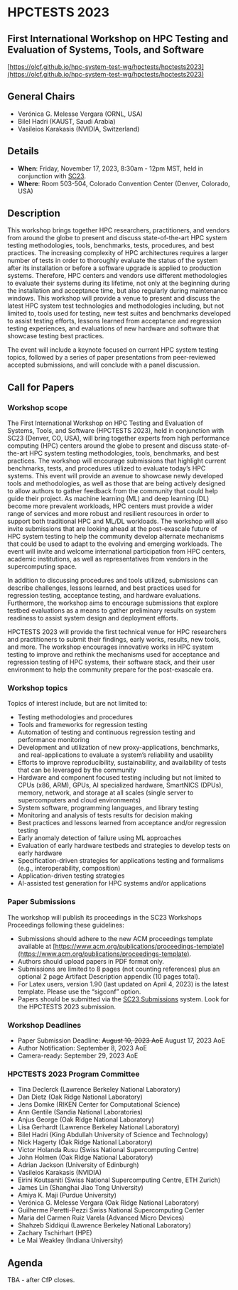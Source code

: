 # HPCTESTS 2023
## First International Workshop on HPC Testing and Evaluation of Systems, Tools, and Software
[https://olcf.github.io/hpc-system-test-wg/hpctests/hpctests2023](https://olcf.github.io/hpc-system-test-wg/hpctests/hpctests2023)

## General Chairs
* Verónica G. Melesse Vergara (ORNL, USA)
* Bilel Hadri (KAUST, Saudi Arabia)
* Vasileios Karakasis (NVIDIA, Switzerland) 

## Details
* **When**: Friday, November 17, 2023, 8:30am - 12pm MST, held in conjunction with [SC23](https://sc23.supercomputing.org/).
* **Where**: Room 503-504, Colorado Convention Center (Denver, Colorado, USA)


## Description

This workshop brings together HPC researchers, practitioners, and vendors from around the globe to present and discuss state-of-the-art HPC system testing methodologies, tools, benchmarks, tests, procedures, and best practices. The increasing complexity of HPC architectures requires a larger number of tests in order to thoroughly evaluate the status of the system after its installation or before a software upgrade is applied to production systems. Therefore, HPC centers and vendors use different methodologies to evaluate their systems during its lifetime, not only at the beginning during the installation and acceptance time, but also regularly during maintenance windows. This workshop will provide a venue to present and discuss the latest HPC system test technologies and methodologies including, but not limited to, tools used for testing, new test suites and benchmarks developed to assist testing efforts, lessons learned from acceptance and regression testing experiences, and evaluations of new hardware and software that showcase testing best practices. 

The event will include a keynote focused on current HPC system testing topics, followed by a series of paper presentations from peer-reviewed accepted submissions, and will conclude with a panel discussion.

## Call for Papers 
### Workshop scope 
The First International Workshop on HPC Testing and Evaluation of Systems, Tools, and Software (HPCTESTS 2023), held in conjunction with SC23 (Denver, CO, USA), will bring together experts from high performance computing (HPC) centers around the globe to present and discuss state-of-the-art HPC system testing methodologies, tools, benchmarks, and best practices. The workshop will encourage submissions that highlight current benchmarks, tests, and procedures utilized to evaluate today’s HPC systems. This event will provide an avenue to showcase newly developed tools and methodologies, as well as those that are being actively designed to allow authors to gather feedback from the community that could help guide their project. As machine learning (ML) and deep learning (DL) become more prevalent workloads, HPC centers must provide a wider range of services and more robust and resilient resources in order to support both traditional HPC and ML/DL workloads. The workshop will also invite submissions that are looking ahead at the post-exascale future of HPC system testing to help the community develop alternate mechanisms that could be used to adapt to the evolving and emerging workloads. The event will invite and welcome international participation from HPC centers, academic institutions, as well as representatives from vendors in the supercomputing space.

In addition to discussing procedures and tools utilized, submissions can describe challenges, lessons learned, and best practices used for regression testing, acceptance testing, and hardware evaluations. Furthermore, the workshop aims to encourage submissions that explore testbed evaluations as a means to gather preliminary results on system readiness to assist system design and deployment efforts.

HPCTESTS 2023 will provide the first technical venue for HPC researchers and practitioners to submit their findings, early works, results, new tools, and more. The workshop encourages innovative works in HPC system testing to improve and rethink the mechanisms used for acceptance and regression testing of HPC systems, their software stack, and their user environment to help the community prepare for the post-exascale era.

### Workshop topics 
Topics of interest include, but are not limited to:
* Testing methodologies and procedures
* Tools and frameworks for regression testing 
* Automation of testing and continuous regression testing and performance monitoring
* Development and utilization of new proxy-applications, benchmarks, and real-applications to evaluate a system’s reliability and usability
* Efforts to improve reproducibility, sustainability, and availability of tests that can be leveraged by the community
* Hardware and component focused testing including but not limited to CPUs (x86, ARM), GPUs, AI specialized hardware, SmartNICS (DPUs), memory, network, and storage at all scales (single server to supercomputers and cloud environments)
* System software, programming languages, and library testing
* Monitoring and analysis of tests results for decision making
* Best practices and lessons learned from acceptance and/or regression testing
* Early anomaly detection of failure using ML approaches
* Evaluation of early hardware testbeds and strategies to develop tests on early hardware
* Specification-driven strategies for applications testing and formalisms (e.g., interoperability, composition)
* Application-driven testing strategies
* AI-assisted test generation for HPC systems and/or applications

### Paper Submissions
The workshop will publish its proceedings in the SC23 Workshops Proceedings following these guidelines:
* Submissions should adhere to the new ACM proceedings template available at [https://www.acm.org/publications/proceedings-template](https://www.acm.org/publications/proceedings-template).
* Authors should upload papers in PDF format only.
* Submissions are limited to 8 pages (not counting references) plus an optional 2 page Artifact Description appendix (10 pages total).
* For Latex users, version 1.90 (last updated on April 4, 2023) is the latest template. Please use the “sigconf” option.
* Papers should be submitted via the [SC23 Submissions](https://submissions.supercomputing.org/) system. Look for the HPCTESTS 2023 submission.

### Workshop Deadlines
* Paper Submission Deadline: ~~August 10, 2023 AoE~~ August 17, 2023 AoE
* Author Notification: September 8, 2023 AoE
* Camera-ready: September 29, 2023 AoE

### HPCTESTS 2023 Program Committee
* Tina Declerck (Lawrence Berkeley National Laboratory)
* Dan Dietz (Oak Ridge National Laboratory)
* Jens Domke (RIKEN Center for Computational Science)
* Ann Gentile (Sandia National Laboratories)
* Anjus George (Oak Ridge National Laboratory)
* Lisa Gerhardt (Lawrence Berkeley National Laboratory)
* Bilel Hadri (King Abdullah University of Science and Technology)
* Nick Hagerty (Oak Ridge National Laboratory)
* Victor Holanda Rusu (Swiss National Supercomputing Centre)
* John Holmen (Oak Ridge National Laboratory)
* Adrian Jackson (University of Edinburgh)
* Vasileios	Karakasis	(NVIDIA)
* Eirini	Koutsaniti (Swiss National Supercomputing Centre, ETH Zurich)
* James Lin (Shanghai Jiao Tong University)
* Amiya K. Maji (Purdue University)
* Verónica G.	Melesse Vergara (Oak Ridge National Laboratory)
* Guilherme	Peretti-Pezzi	Swiss National Supercomputing Center
* Maria del Carmen	Ruiz Varela	(Advanced Micro Devices)
* Shahzeb Siddiqui (Lawrence Berkeley National Laboratory)
* Zachary Tschirhart (HPE)
* Le Mai Weakley (Indiana University)

## Agenda
TBA - after CfP closes.
